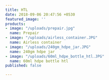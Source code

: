 ```yaml
---
title: HTL
date: 2018-09-06 20:47:56 +0530
featured_image: ''
products:
- image: "/uploads/prepair.jpg"
  name: Prepair
- image: "/uploads/airless_container.JPG"
  name: Airless container
- image: "/uploads/240gm_hdpe_jar.JPG"
  name: 240gm hdpe jar
- image: "/uploads/60ml_hdpe_bottle_htl.JPG"
  name: 60ml hdpe bottle htl
published: false

---
```

